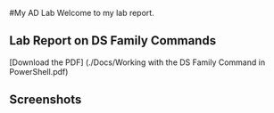 #My AD Lab
Welcome to my lab report.
## Lab Report on DS Family Commands
[Download the PDF] (./Docs/Working with the DS Family Command in PowerShell.pdf)
## Screenshots


